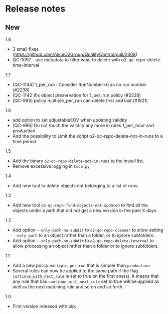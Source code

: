 # Release notes

New
-

1.8
- 3 small fixes (https://github.com/AliceO2Group/QualityControl/pull/2308)
- QC-1097 - use metadata to filter what to delete with o2-qc-repo-delete-time-interval

1.7
- [QC-1144] 1_per_run : Consider RunNumber=0 as no run number (#2238)
- [QC-1142 ]fix object preservation for 1_per_run policy (#2228)
- [QC-996] policy multiple_per_run can delete first and last (#1921)

1.6 
- add option to set adjustableEOV when updating validity
- [QC-986] Do not touch the validity any more in rules 1_per_hour and production
- Add the possibility to Limit the script o2-qc-repo-delete-not-in-runs to a time period

1.5
- Add the binary `o2-qc-repo-delete-not-in-runs` to the install list. 
- Remove excessive logging in `Ccdb.py`

1.4
- Add new tool to delete objects not belonging to a list of runs.

1.3
- Add new tool `o2-qc-repo-find-objects-not-updated` to find all the objects under a path that did not get a new
  version in the past X days. 

1.2

- Add option `--only-path-no-subdir` to `o2-qc-repo-cleaner` to allow setting `--only-path` to an object rather than a
  folder, or to ignore subfolders. 
- Add option `--only-path-no-subdir` to `o2-qc-repo-delete-interval` to allow processing an object rather than a folder or 
  to ignore subfolders. 

1.1

- Add a new policy `multiple_per_run` that is simpler than `production`. 
- Several rules can now be applied to the same path if the flag `continue_with_next_rule` is set to true on the first one(s). 
  It means that any rule that has `continue_with_next_rule` set to true will be applied as well as the next matching rule
  and so on and so forth.

1.0

- First version released with pip.